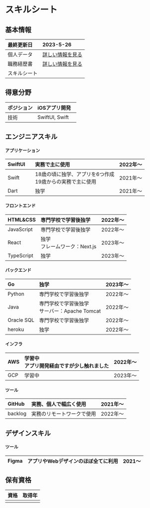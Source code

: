 # スキルシート
## 基本情報
| 最終更新日 | 2023-5-26 |
| :- | :- |
| 個人データ | [詳しい情報を見る](/personal-data.md) |
| 職務経歴書 | [詳しい情報を見る](/README.md) |
| スキルシート |  |

## 得意分野
| ポジション | iOSアプリ開発 |
| :- | :- |
| 技術　| SwiftUI, Swift　|

<!--
年数は開発実績が少ないから少しでもアピールポイントと信憑性を高めるために書いた
開発実績が増えて来れば年数は必要ないから、職務履歴書を参考にしたような形も検討できる
（検討したい理由：簡潔に書きたい）
-->

## エンジニアスキル

#### アプリケーション
| SwiftUI　| 実務で主に使用　| 2022年〜 |
| :- | :- | :- |
| Swift　| 18歳の頃に独学、アプリを6つ作成<br>19歳からの実務で主に使用　| 2021年〜 |
| Dart | 独学 | 2021年〜 |
  
#### フロントエンド
| HTML&CSS | 専門学校で学習後独学 | 2022年〜 |
| :- | :- | :- |
| JavaScript | 専門学校で学習後独学 | 2022年〜 |
| React | 独学<br>フレームワーク：Next.js | 2023年〜 |
| TypeScript | 独学 | 2023年〜 |
  
#### バックエンド
| Go | 独学 | 2023年〜 |
| :- | :- | :- |
| Python | 専門学校で学習後独学 | 2022年〜 |
| Java | 専門学校で学習後独学<br>サーバー：Apache Tomcat | 2022年〜 |
| Oracle SQL | 専門学校で学習後独学 | 2022年〜 |
| heroku | 独学 | 2022年〜 |

#### インフラ

| AWS | 学習中<br>アプリ開発経由ですが少し触れました | 2022年〜 |
| :- | :- | :- |
| GCP | 学習中 | 2023年〜 |

#### ツール
| GitHub | 実務、個人で幅広く使用 | 2021年〜 |
| :- | :- | :- |
| backlog | 実務のリモートワークで使用 | 2022年〜 |

## デザインスキル
#### ツール
| Figma | アプリやWebデザインのほぼ全てに利用 | 2021〜 |
| :- | :- | :- |

## 保有資格
| 資格 | 取得年 |
| :- | :- |
|  |  |



